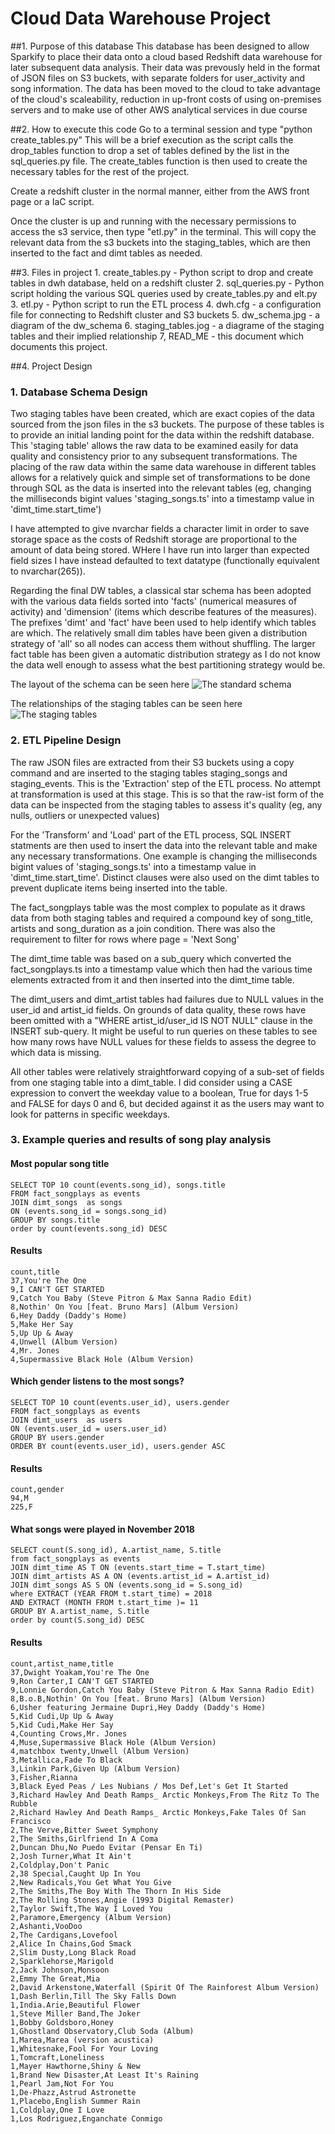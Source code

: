 # Cloud Data Warehouse Project

##1. Purpose of this database
This database has been designed to allow Sparkify to place their data onto a cloud based Redshift data warehouse for later subsequent data analysis.  Their data was prevously held in the format of JSON files on S3 buckets, with separate folders for user_activity and song information.  The data has been moved to the cloud to take advantage of the cloud's scaleability, reduction in up-front costs of using on-premises servers and to make use of other AWS analytical services in due course 

##2. How to execute this code
Go to a terminal session and type "python create_tables.py"  This will be a brief execution as the script calls the drop_tables function to drop a set of tables defined by the list in the sql_queries.py file.  The create_tables function is then used to create the necessary tables for the rest of the project.

Create a redshift cluster in the normal manner, either from the AWS front page or a IaC script.

Once the cluster is up and running with the necessary permissions to access the s3 service, then type "etl.py" in the terminal.  This will copy the relevant data from the s3 buckets into the staging_tables, which are then inserted to the fact and dimt tables as needed.

##3. Files in project
    1. create_tables.py - Python script to drop and create tables in dwh database, held on a redshift cluster
    2. sql_queries.py - Python script holding the various SQL queries used by create_tables.py and elt.py
    3. etl.py - Python script to run the ETL process
    4. dwh.cfg - a configuration file for connecting to Redshift cluster and S3 buckets
    5. dw_schema.jpg - a diagram of the dw_schema
    6. staging_tables.jog - a diagrame of the staging tables and their implied relationship
    7, READ_ME - this document which documents this project.

##4. Project Design
###    1. Database Schema Design
Two staging tables have been created, which are exact copies of the data sourced from the json files in the s3 buckets.  The purpose of these tables is to provide an initial landing point for the data within the redshift database.  This 'staging table' allows the raw data to be examined easily for data quality and consistency prior to any subsequent transformations.  The placing of the raw data within the same data warehouse in different tables allows for a relatively quick and simple set of transformations to be done through SQL as the data is inserted into the relevant tables (eg, changing the milliseconds bigint values  'staging_songs.ts' into a timestamp value in 'dimt_time.start_time')

I have attempted to give nvarchar fields a character limit in order to save storage space as the costs of Redshift storage are proportional to the amount of data being stored.  WHere I have run into larger than expected field sizes I have instead defaulted to text datatype (functionally equivalent to nvarchar(265)).

Regarding the final DW tables, a classical star schema has been adopted with the various data fields sorted into 'facts' (numerical measures of activity) and 'dimension' (items which describe features of the measures).  The prefixes 'dimt' and 'fact' have been used to help identify which tables are which.  The relatively small dim tables have been given a distribution strategy of 'all' so all nodes can access them without shuffling.  The larger fact table has been given a automatic distribution strategy as I do not know the data well enough to assess what the best partitioning strategy would be.

The layout of the schema can be seen here
![The standard schema](/dw_schema.jpg)

The relationships of the staging tables can be seen here
![The staging tables](/staging_tables.jpg)


###    2. ETL Pipeline Design
The raw JSON files are extracted from their S3 buckets using a copy command and are inserted to the staging tables staging_songs and staging_events.  This is the 'Extraction' step of the ETL process.  No attempt at transformation is used at this stage.  This is so that the raw-ist form of the data can be inspected from the staging tables to assess it's quality (eg, any nulls, outliers or unexpected values)

For the 'Transform' and 'Load' part of the ETL process, SQL INSERT statments are then used to insert the data into the relevant table and make any necessary transformations.  One example is changing the milliseconds bigint values of 'staging_songs.ts' into a timestamp value in 'dimt_time.start_time'.  Distinct clauses were also used on the dimt tables to prevent duplicate items being inserted into the table.  

The fact_songplays table was the most complex to populate as it draws data from both staging tables and required a compound key of song_title, artists and song_duration as a join condition.  There was also the requirement to filter for rows where page = 'Next Song'

The dimt_time table was based on a sub_query which converted the fact_songplays.ts into a timestamp value which then had the various time elements extracted from it and then inserted into the dimt_time table.

The dimt_users and dimt_artist tables had failures due to NULL values in the user_id and artist_id fields.  On grounds of data quality, these rows have been omitted with a "WHERE artist_id/user_id IS NOT NULL" clause in the INSERT sub-query.  It might be useful to run queries on these tables to see how many rows have NULL values for these fields to assess the degree to which data is missing.

All other tables were relatively straightforward copying of a sub-set of fields from one staging table into a dimt_table.  I did consider using a CASE expression to convert the weekday value to a boolean, True for days 1-5 and FALSE for days 0 and 6, but decided against it as the users may want to look for patterns in specific weekdays.


###    3. Example queries and results of song play analysis
#### Most popular song title
    SELECT TOP 10 count(events.song_id), songs.title
    FROM fact_songplays as events
    JOIN dimt_songs  as songs
    ON (events.song_id = songs.song_id)
    GROUP BY songs.title
    order by count(events.song_id) DESC

#### Results
    count,title
    37,You're The One
    9,I CAN'T GET STARTED
    9,Catch You Baby (Steve Pitron & Max Sanna Radio Edit)
    8,Nothin' On You [feat. Bruno Mars] (Album Version)
    6,Hey Daddy (Daddy's Home)
    5,Make Her Say
    5,Up Up & Away
    4,Unwell (Album Version)
    4,Mr. Jones
    4,Supermassive Black Hole (Album Version)
    
#### Which gender listens to the most songs?
    SELECT TOP 10 count(events.user_id), users.gender
    FROM fact_songplays as events
    JOIN dimt_users  as users
    ON (events.user_id = users.user_id)
    GROUP BY users.gender
    ORDER BY count(events.user_id), users.gender ASC
    
#### Results
    count,gender
    94,M
    225,F

#### What songs were played in November 2018
    SELECT count(S.song_id), A.artist_name, S.title
    from fact_songplays as events
    JOIN dimt_time AS T ON (events.start_time = T.start_time)
    JOIN dimt_artists AS A ON (events.artist_id = A.artist_id)
    JOIN dimt_songs AS S ON (events.song_id = S.song_id)
    where EXTRACT (YEAR FROM t.start_time) = 2018
    AND EXTRACT (MONTH FROM t.start_time )= 11
    GROUP BY A.artist_name, S.title
    order by count(S.song_id) DESC

#### Results
    count,artist_name,title
    37,Dwight Yoakam,You're The One
    9,Ron Carter,I CAN'T GET STARTED
    9,Lonnie Gordon,Catch You Baby (Steve Pitron & Max Sanna Radio Edit)
    8,B.o.B,Nothin' On You [feat. Bruno Mars] (Album Version)
    6,Usher featuring Jermaine Dupri,Hey Daddy (Daddy's Home)
    5,Kid Cudi,Up Up & Away
    5,Kid Cudi,Make Her Say
    4,Counting Crows,Mr. Jones
    4,Muse,Supermassive Black Hole (Album Version)
    4,matchbox twenty,Unwell (Album Version)
    3,Metallica,Fade To Black
    3,Linkin Park,Given Up (Album Version)
    3,Fisher,Rianna
    3,Black Eyed Peas / Les Nubians / Mos Def,Let's Get It Started
    3,Richard Hawley And Death Ramps_ Arctic Monkeys,From The Ritz To The Rubble
    2,Richard Hawley And Death Ramps_ Arctic Monkeys,Fake Tales Of San Francisco
    2,The Verve,Bitter Sweet Symphony
    2,The Smiths,Girlfriend In A Coma
    2,Duncan Dhu,No Puedo Evitar (Pensar En Ti)
    2,Josh Turner,What It Ain't
    2,Coldplay,Don't Panic
    2,38 Special,Caught Up In You
    2,New Radicals,You Get What You Give
    2,The Smiths,The Boy With The Thorn In His Side
    2,The Rolling Stones,Angie (1993 Digital Remaster)
    2,Taylor Swift,The Way I Loved You
    2,Paramore,Emergency (Album Version)
    2,Ashanti,VooDoo
    2,The Cardigans,Lovefool
    2,Alice In Chains,God Smack
    2,Slim Dusty,Long Black Road
    2,Sparklehorse,Marigold
    2,Jack Johnson,Monsoon
    2,Emmy The Great,Mia
    2,David Arkenstone,Waterfall (Spirit Of The Rainforest Album Version)
    1,Dash Berlin,Till The Sky Falls Down
    1,India.Arie,Beautiful Flower
    1,Steve Miller Band,The Joker
    1,Bobby Goldsboro,Honey
    1,Ghostland Observatory,Club Soda (Album)
    1,Marea,Marea (version acustica)
    1,Whitesnake,Fool For Your Loving
    1,Tomcraft,Loneliness
    1,Mayer Hawthorne,Shiny & New
    1,Brand New Disaster,At Least It's Raining
    1,Pearl Jam,Not For You
    1,De-Phazz,Astrud Astronette
    1,Placebo,English Summer Rain
    1,Coldplay,One I Love
    1,Los Rodriguez,Enganchate Conmigo
